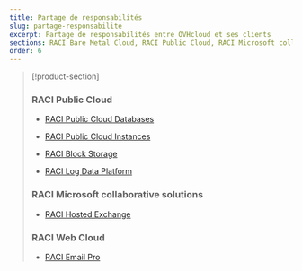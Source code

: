 ```yaml
---
title: Partage de responsabilités
slug: partage-responsabilite
excerpt: Partage de responsabilités entre OVHcloud et ses clients
sections: RACI Bare Metal Cloud, RACI Public Cloud, RACI Microsoft collaborative solutions, RACI Web Cloud
order: 6
---
```


> [!product-section]
>
> ### RACI Public Cloud
>
>  - [RACI Public Cloud Databases](https://docs.ovh.com/fr/publiccloud/databases/responsibility-model/)
>
>  - [RACI Public Cloud Instances](https://docs.ovh.com/fr/public-cloud/raci-instances-public-cloud/)
>
>  - [RACI Block Storage](https://docs.ovh.com/fr/public-cloud/raci-block-storage-public-cloud/)
>
>  - [RACI Log Data Platform](https://docs.ovh.com/fr/logs-data-platform/responsibility-model/)
>
> ### RACI Microsoft collaborative solutions
>
>  - [RACI Hosted Exchange](https://docs.ovh.com/gb/en/microsoft-collaborative-solutions/responsibility-model/)
>
> ### RACI Web Cloud
> 
>  - [RACI Email Pro](https://docs.ovh.com/gb/en/emails-pro/responsibility-model/)
>   
